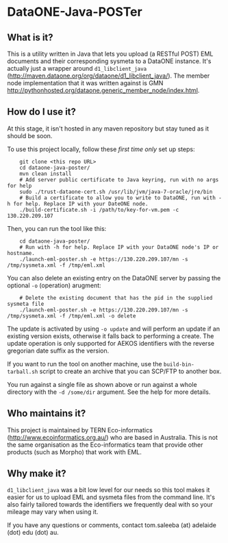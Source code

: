 # DataONE-Java-POSTer
## What is it?

This is a utility written in Java that lets you upload (a RESTful POST) EML documents and their corresponding sysmeta to a DataONE instance. It's actually just a wrapper around `d1_libclient_java` (http://maven.dataone.org/org/dataone/d1_libclient_java/). The member node implementation that it was written against is GMN http://pythonhosted.org/dataone.generic_member_node/index.html.

## How do I use it?

At this stage, it isn't hosted in any maven repository but stay tuned as it should be soon.

To use this project locally, follow these *first time only* set up steps:

        git clone <this repo URL>
        cd dataone-java-poster/
        mvn clean install
        # Add server public certificate to Java keyring, run with no args for help
        sudo ./trust-dataone-cert.sh /usr/lib/jvm/java-7-oracle/jre/bin
        # Build a certificate to allow you to write to DataONE, run with -h for help. Replace IP with your DateONE node.
        ./build-certificate.sh -i /path/to/key-for-vm.pem -c 130.220.209.107

Then, you can run the tool like this:

        cd dataone-java-poster/
        # Run with -h for help. Replace IP with your DataONE node's IP or hostname.
        ./launch-eml-poster.sh -e https://130.220.209.107/mn -s /tmp/sysmeta.xml -f /tmp/eml.xml

You can also delete an existing entry on the DataONE server by passing the optional `-o` (operation) arugment:

        # Delete the existing document that has the pid in the supplied sysmeta file
        ./launch-eml-poster.sh -e https://130.220.209.107/mn -s /tmp/sysmeta.xml -f /tmp/eml.xml -o delete

The update is activated by using `-o update` and will perform an update if an existing version exists, otherwise it falls back to performing a create. The update operation is only supported for AEKOS identifiers with the reverse gregorian date suffix as the version.

If you want to run the tool on another machine, use the `build-bin-tarball.sh` script to create an archive that you can SCP/FTP to another box.

You run against a single file as shown above or run against a whole directory with the `-d /some/dir` argument. See the help for more details.

## Who maintains it?

This project is maintained by TERN Eco-informatics (http://www.ecoinformatics.org.au/) who are based in Australia. This is not the same organisation as the Eco-informatics team that provide other products (such as Morpho) that work with EML. 

## Why make it?

`d1_libclient_java` was a bit low level for our needs so this tool makes it easier for us to upload EML and sysmeta files from the command line. It's also fairly tailored towards the identifiers we frequently deal with so your mileage may vary when using it.

If you have any questions or comments, contact tom.saleeba (at) adelaide (dot) edu (dot) au.
